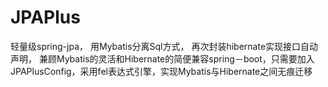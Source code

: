 # JPAPlus
轻量级spring-jpa，
用Mybatis分离Sql方式，
再次封装hibernate实现接口自动声明，
兼顾Mybatis的灵活和Hibernate的简便兼容spring－boot，只需要加入JPAPlusConfig，采用fel表达式引擎，实现Mybatis与Hibernate之间无痕迁移
